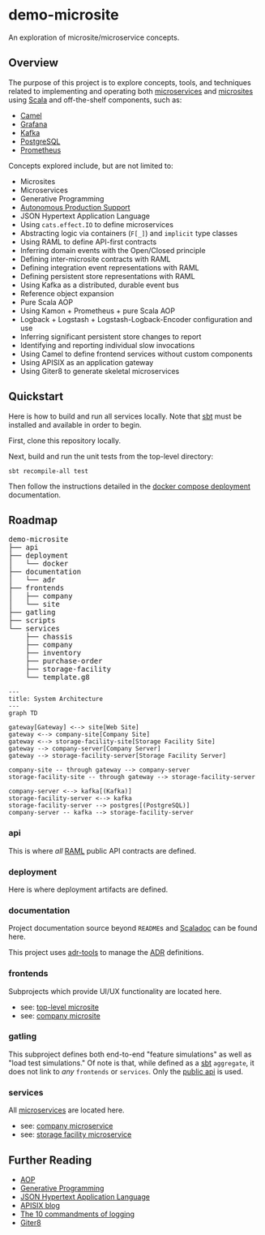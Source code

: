 # demo-microsite

An exploration of microsite/microservice concepts.

## Overview

The purpose of this project is to explore concepts, tools, and techniques related to implementing and operating both [microservices](https://microservices.io/index.html) and [microsites](https://en.wikipedia.org/wiki/Microsite) using [Scala](https://www.scala-lang.org/) and off-the-shelf components, such as:

* [Camel](https://camel.apache.org/manual/faq/what-is-camel.html)
* [Grafana](https://grafana.com/docs/)
* [Kafka](https://kafka.apache.org/documentation/#gettingStarted)
* [PostgreSQL](https://www.postgresql.org/docs/14/index.html)
* [Prometheus](https://prometheus.io/docs/introduction/overview/)

Concepts explored include, but are not limited to:

* Microsites
* Microservices
* Generative Programming
* [Autonomous Production Support](https://github.com/osxhacker/demo-microsite/issues/16)
* JSON Hypertext Application Language
* Using `cats.effect.IO` to define microservices
* Abstracting logic via containers (`F[_]`) and `implicit` type classes
* Using RAML to define API-first contracts
* Inferring domain events with the Open/Closed principle
* Defining inter-microsite contracts with RAML
* Defining integration event representations with RAML
* Defining persistent store representations with RAML
* Using Kafka as a distributed, durable event bus
* Reference object expansion
* Pure Scala AOP
* Using Kamon + Prometheus + pure Scala AOP
* Logback + Logstash + Logstash-Logback-Encoder configuration and use
* Inferring significant persistent store changes to report
* Identifying and reporting individual slow invocations
* Using Camel to define frontend services without custom components
* Using APISIX as an application gateway
* Using Giter8 to generate skeletal microservices


## Quickstart

Here is how to build and run all services locally.  Note that [sbt](https://www.scala-sbt.org/) must be installed and available in order to begin.

First, clone this repository locally.

Next, build and run the unit tests from the top-level directory:

```
sbt recompile-all test
```

Then follow the instructions detailed in the [docker compose deployment](./deployment/docker/README.md) documentation.


## Roadmap

<pre>
demo-microsite
├── api
├── deployment
│   └── docker
├── documentation
│   └── adr
├── frontends
│   ├── company
│   └── site
├── gatling
├── scripts
└── services
    ├── chassis
    ├── company
    ├── inventory
    ├── purchase-order
    ├── storage-facility
    └── template.g8
</pre>


```mermaid
---
title: System Architecture
---
graph TD

gateway[Gateway] <--> site[Web Site]
gateway <--> company-site[Company Site]
gateway <--> storage-facility-site[Storage Facility Site]
gateway --> company-server[Company Server]
gateway --> storage-facility-server[Storage Facility Server]

company-site -- through gateway --> company-server
storage-facility-site -- through gateway --> storage-facility-server

company-server <--> kafka[(Kafka)]
storage-facility-server <--> kafka
storage-facility-server --> postgres[(PostgreSQL)]
company-server -- kafka --> storage-facility-server
```


### api

This is where *all* [RAML](https://github.com/raml-org/raml-spec/blob/master/versions/raml-10/raml-10.md/) public API contracts are defined.


### deployment

Here is where deployment artifacts are defined.


### documentation

Project documentation source beyond `README`s and [Scaladoc](https://docs.scala-lang.org/style/scaladoc.html) can be found here.

This project uses [adr-tools](https://github.com/npryce/adr-tools) to manage the [ADR](https://en.wikipedia.org/wiki/Architectural_decision) definitions.


### frontends

Subprojects which provide UI/UX functionality are located here.

* see: [top-level microsite](./frontends/site/README.md)
* see: [company microsite](./frontends/company/README.md)


### gatling

This subproject defines both end-to-end "feature simulations" as well as "load test simulations."  Of note is that, while defined as a [sbt](https://www.scala-sbt.org/) `aggregate`, it does not link to *any* `frontends` or `services`.  Only the [public api](api/src/main/raml) is used.


### services

All [microservices](https://microservices.io/index.html) are located here.

* see: [company microservice](./services/company/README.md)
* see: [storage facility microservice](./services/storage-facility/README.md)


## Further Reading

* [AOP](https://en.wikipedia.org/wiki/Aspect-oriented_programming)
* [Generative Programming](https://books.google.com/books/about/Generative_Programming.html?id=cCZXYQ6Pau4C)
* [JSON Hypertext Application Language](https://datatracker.ietf.org/doc/html/draft-kelly-json-hal)
* [APISIX blog](https://apisix.apache.org/blog/)
* [The 10 commandments of logging](https://www.masterzen.fr/2013/01/13/the-10-commandments-of-logging/)
* [Giter8](https://www.foundweekends.org/giter8/)



